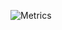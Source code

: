![Metrics](https://metrics.lecoq.io/ef1500?template=classic&repositories.forks=true&people=1&languages=1&habits=1&anilist=1&languages.limit=8&languages.sections=most-used&languages.colors=github&languages.threshold=0%25&languages.indepth=false&languages.analysis.timeout=15&languages.categories=markup%2C%20programming&languages.recent.categories=markup%2C%20programming&languages.recent.load=300&languages.recent.days=14&habits.from=200&habits.days=14&habits.facts=true&habits.charts=false&habits.trim=false&people.limit=24&people.size=28&people.types=followers%2C%20following&people.identicons=false&people.shuffle=false&anilist.medias=manga&anilist.sections=favorites&anilist.limit=2&anilist.limit.characters=22&anilist.shuffle=true&anilist.user=.user.login&config.timezone=Japan%2FTokyo)
